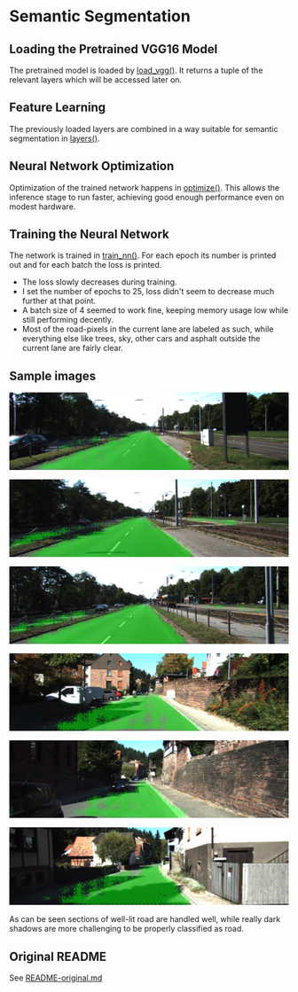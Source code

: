 # Semantic Segmentation

## Loading the Pretrained VGG16 Model

The pretrained model is loaded by [load_vgg()](main.py#L20-L43). It returns a tuple of the relevant layers which will be accessed later on.

## Feature Learning

The previously loaded layers are combined in a way suitable for semantic segmentation in [layers()](main.py#L46-L89). 

## Neural Network Optimization

Optimization of the trained network happens in [optimize()](main.py#L93-L120). This allows the inference stage to run faster, achieving good enough performance even on modest hardware.

## Training the Neural Network

The network is trained in [train_nn()](main.py#L124-L153). For each epoch its number is printed out and for each batch the loss is printed.

* The loss slowly decreases during training.
* I set the number of epochs to 25, loss didn't seem to decrease much further at that point.
* A batch size of 4 seemed to work fine, keeping memory usage low while still performing decently.
* Most of the road-pixels in the current lane are labeled as such, while everything else like trees, sky, other cars and asphalt outside the current lane are fairly clear. 

## Sample images
![um_000000.png](runs/1527649715.616012/um_000000.png  "um_000000.png")

![um_000001.png](runs/1527649715.616012/um_000001.png  "um_000001.png")

![um_000002.png](runs/1527649715.616012/um_000002.png  "um_000002.png")

![uu_000090.png](runs/1527649715.616012/uu_000090.png  "uu_000090.png")

![uu_000091.png](runs/1527649715.616012/uu_000091.png  "uu_000091.png")

![uu_000092.png](runs/1527649715.616012/uu_000092.png  "uu_000092.png")

As can be seen sections of well-lit road are handled well, while really dark shadows are more challenging to be properly classified as road.

## Original README
See [README-original.md](README-original.md)
